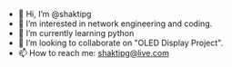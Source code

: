 - 👋 Hi, I’m @shaktipg
- 👀 I’m interested in network engineering and coding.
- 🌱 I’m currently learning python
- 💞️ I’m looking to collaborate on "OLED Display Project".
- 📫 How to reach me: shaktipg@live.com

<!---
shaktipg/shaktipg is a ✨ special ✨ repository because its `README.md` (this file) appears on your GitHub profile.
You can click the Preview link to take a look at your changes.
--->
